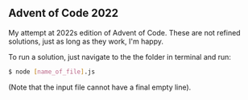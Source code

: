 ## Advent of Code 2022

My attempt at 2022s edition of Advent of Code.
These are not refined solutions, just as long
as they work, I'm happy.

To run a solution, just navigate to the the
folder in terminal and run:

```bash
$ node [name_of_file].js
```

(Note that the input file cannot have a final empty line).
